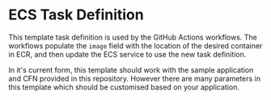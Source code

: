 # ECS Task Definition

This template task definition is used by the GitHub Actions workflows. The workflows populate the `image` field with the location of the desired container in ECR, and then update the ECS service to use the new task definition.

In it's current form, this template should work with the sample application and CFN provided in this repository.  However there are many parameters in this template which should be customised based on your application.
